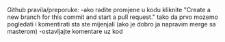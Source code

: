 Github pravila/preporuke:
-ako radite promjene u kodu kliknite "Create a new branch for this commit and start a pull request." tako da prvo mozemo pogledati i komentirati sta ste mijenjali (ako je dobro ja napravim merge sa masterom)
-ostavljajte komentare uz kod 

 
